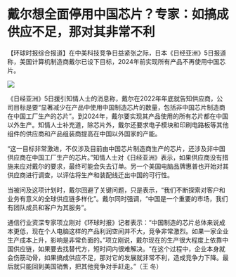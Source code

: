 # 戴尔想全面停用中国芯片？专家：如搞成供应不足，那对其非常不利

【环球时报综合报道】在中美科技竞争日益紧张之际，日本《日经亚洲》5日报道称，美国计算机制造商戴尔已设下目标，2024年前实现所有产品不再使用中国芯片。

![](https://inews.gtimg.com/newsapp_bt/0/15596256814/1000)

《日经亚洲》5日援引知情人士的消息称，戴尔在2022年年底就告知供应商，公司目标是要“显著减少在产品中使用中国制造芯片的数量，包括非中国芯片制造商在中国工厂生产的芯片”。到2024年，戴尔要实现其产品使用的所有芯片都在中国以外生产。知情人士补充道，除芯片外，戴尔还要求电子模块和印刷电路板等其他组件的供应商和产品组装商提高在中国以外国家的产能。

“这一目标非常激进，不仅涉及目前由中国芯片制造商生产的芯片，还涉及非中国供应商在中国工厂生产的芯片。”知情人士对《日经亚洲》表示，如果供应商没有措施来应对戴尔的要求，最终可能会失去订单。另一个美国电脑品牌惠普也开始对其供应商进行调查，以评估将生产和装配线迁出中国的可行性。

当被问及这项计划时，戴尔回避了关键问题，只是表示，“我们不断探索对客户和业务有意义的全球供应链多样化”。戴尔同时强调，“中国是一个重要的市场，我们有团队成员和客户为其服务”。

通信行业资深专家项立刚对《环球时报》记者表示：“中国制造的芯片总体来说成本更低，现在个人电脑这样的产品利润空间并不大，竞争非常激烈。如果一家企业生产成本上升，影响是非常负面的。”项立刚说，戴尔现在的生产很大程度上依靠中国供应链，如果要去找替代方，短时间内很难解决。“在这个过程中，企业本身就会伤筋动骨，如果搞成供应不足，那对它的发展就非常不利，造成竞争力下降。最后就只能回到美国销售，把其他竞争对手赶走。”（王
冬）

